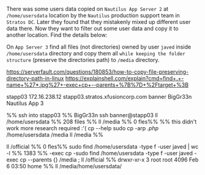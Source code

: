 There was some users data copied on `Nautilus App Server 2` at `/home/usersdata` location by the `Nautilus` production support team in `Stratos DC`. Later they found that they mistakenly mixed up different user data there. Now they want to filter out some user data and copy it to another location. Find the details below:

On `App Server 3` find all files (not directories) owned by user `javed` inside `/home/usersdata` directory and copy them all `while keeping the folder structure` (preserve the directories path) to `/media` directory.

https://serverfault.com/questions/180853/how-to-copy-file-preserving-directory-path-in-linux
https://explainshell.com/explain?cmd=find+.+-name+%27*.jpg%27+-exec+cp+--parents+%7B%7D+%2Ftarget+%3B

stapp03
172.16.238.12
stapp03.stratos.xfusioncorp.com
banner
BigGr33n
Nautilus App 3

%% ssh into stapp03 %% BigGr33n
ssh banner@stapp03
ll /home/usersdata %% 208 files %%
ll /media %% 0 fles%%
%% this didn't work more research required :'( 
cp --help
sudo cp -arp *.php* /home/usersdata /media
ll /media %%

ll /official %% 0 fles%%
sudo find /home/usersdata -type f -user javed | wc -l %% 1383 %% -exec cp -sudo find /home/usersdata -type f -user javed -exec cp --parents {} /media \;
ll /official %% drwxr-xr-x 3 root root 4096 Feb  6 03:50 home %%
ll /media/home/usersdata/

